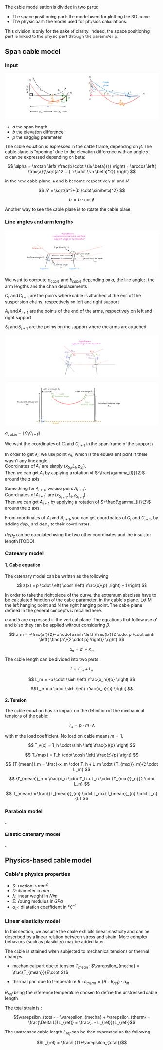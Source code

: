 The cable modelisation is divided in two parts:  

- The space positioning part: the model used for plotting the 3D curve.
- The physic part: the model used for physics calculations.

This division is only for the sake of clarity. Indeed, the space positioning part is linked to the physic part through the parameter p.

## Span cable model

### Input 

![Image not available](./assets/cable_plane.drawio.png "Cable plane image")

- $a$ the span length
- $b$ the elevation difference
- $p$ the sagging parameter

The cable equation is expressed in the cable frame, depending on $\beta$. 
The cable plane is "opening" due to the elevation difference with an angle $\alpha$.  
$\alpha$ can be expressed depending on beta:

$$
    \alpha = \arctan \left( \frac{b \cdot \sin \beta}{a} \right) = \arccos \left( \frac{a}{\sqrt{a^2 + ( b \cdot \sin \beta)^2}} \right)
$$

in the new cable plane, a and b become respectively a' and b'

$$
    a' = \sqrt{a^2+(b \cdot \sin\beta)^2} 
$$

$$
    b' = b \cdot \cos \beta
$$  

Another way to see the cable plane is to rotate the cable plane.

### Line angles and arm lengths

![Image not available](./assets/angle_line_direct.drawio.png "Cable plane image")

We want to compute $a_{cable}$ and $b_{cable}$ depending on $a$, the line angles, the arm lengths and the chain deplacements

$C_i$ and $C_{i+1}$ are the points where cable is attached at the end of the suspension chains, respectively on left and right support

$A_i$ and $A_{i+1}$ are the points of the end of the arms, respectively on left and right support

$S_i$ and $S_{i+1}$ are the points on the support where the arms are attached

![Image not available](./assets/angle_line_points.drawio.png "Cable plane image")

![Image not available](./assets/angle_line_side.drawio.png "Cable plane image")


$a_{cable} = \|C_lC_{i+1}\|$

We want the coordinates of $C_i$ and $C_{i+1}$ in the span frame of the support $i$


In order to get $A_i$, we use point $A_i'$, which is the equivalent point if there wasn't any line angle.\
Coordinates of $A_i'$ are simply $(x_{S_i}, L_l, z_{S_i})$.\
Then we can get $A_i$ by applying a rotation of $-\frac{\gamma_{l}}{2}$ around the z axis.

Same thing for $A_{i+1}$, we use point $A_{i+1}'$.\
Coordinates of $A_{i+1}'$ are $(x_{S_{i+1}}, L_l, z_{S_{i+1}})$.\
Then we can get $A_{i+1}$ by applying a rotation of $+\frac{\gamma_{l}}{2}$ around the z axis.

From coordinates of $A_i$ and $A_{i+1}$, you can get coordinates of $C_i$ and $C_{i+1}$, by adding $dep_x$ and $dep_y$ to their coordinates. 

$dep_z$ can be calculated using the two other coordinates and the insulator length (TODO).

### Catenary model

#### 1. Cable equation
The catenary model can be written as the following:

$$
    z(x) = p \cdot \left( \cosh \left( \frac{x}{p} \right) - 1 \right)
$$

In order to take the right piece of the curve, the extremum abscissa have to be calculated function of the cable parameter, in the cable's plane.
Let M the left hanging point and N the right hanging point. The cable plane defined in the general concepts is recalled here. 

$a$ and $b$ are expressed in the vertical plane. The equations that follow use $a'$ and $b'$ so they can be applied without considering $\beta$.

$$
    x_m = -\frac{a'}{2}+p \cdot asinh \left( \frac{b'}{2 \cdot p \cdot \sinh⁡ \left( \frac{a'}{2 \cdot p} \right)}  \right)
$$

$$
    x_n = a' + x_m
$$

The cable length can be divided into two parts:

$$
    L = L_m + L_n
$$

$$
    L_m = -p \cdot \sinh \left( \frac{x_m}{p} \right)
$$

$$
    L_n = p \cdot \sinh \left( \frac{x_n}{p} \right)
$$



#### 2. Tension

The cable equation has an impact on the definition of the mechanical tensions of the cable:

$$T_h = p \cdot m \cdot \lambda$$

with m the load coefficient. No load on cable means $m = 1$.

$$
    T_v(x) = T_h \cdot \sinh \left( \frac{x}{p} \right)
$$

$$
    T_{max} = T_h \cdot \cosh⁡ \left( \frac{x}{p} \right)
$$

$$
    {T_{mean}}_m = \frac{-x_m \cdot T_h + L_m \cdot {T_{max}}_m}{2 \cdot L_m}
$$

$$
    {T_{mean}}_n = \frac{x_n \cdot T_h + L_n \cdot {T_{max}}_n}{2 \cdot L_n}
$$

$$
    T_{mean} = \frac{{T_{mean}}_{m} \cdot L_m+{T_{mean}}_{n} \cdot L_n}{L}
$$

### Parabola model
..

### Elastic catenary model
..


## Physics-based cable model

### Cable's physics properties

- $S$: section in $mm^2$
- $D$: diameter in $mm$
- $\lambda$: linear weight in $N/m$
- $E$: Young modulus in $GPa$
- $\alpha_{th}$: dilatation coefficient in $°C^{-1}$



### Linear elasticity model

In this section, we assume the cable exhibits linear elasticity and can be described by a linear relation between stress and strain. More complex behaviors (such as plasticity) may be added later.

The cable is strained when subjected to mechanical tensions or thermal changes.

- mechanical part due to tension $T_{mean}$ :
$\varepsilon_{mecha} = \frac{T_{mean}}{E\cdot S}$

- thermal part due to temperature $\theta$ :
$\varepsilon_{therm} = (\theta - \theta_{ref}) \cdot \alpha_{th}$

$\theta_{ref}$ being the reference temperature chosen to define the unstressed cable length.

The total strain is : 

$$\varepsilon_{total} = \varepsilon_{mecha} + \varepsilon_{therm} = \frac{\Delta L}{L_{ref}} = \frac{L - L_{ref}}{L_{ref}}$$

The unstressed cable length $L_{ref}$ can be then expressed as the following: 

$$L_{ref} = \frac{L}{1+\varepsilon_{total}}$$

